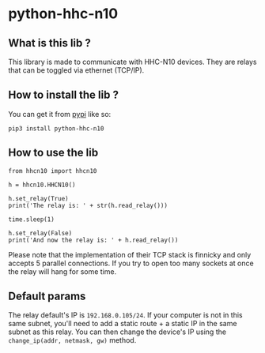 # python-hhc-n10

## What is this lib ?
This library is made to communicate with HHC-N10 devices. They are relays that can be toggled via ethernet (TCP/IP).

## How to install the lib ?
You can get it from [pypi](https://pypi.org/project/python-hhc-n10/) like so:
```
pip3 install python-hhc-n10
```

## How to use the lib
```python3
from hhcn10 import hhcn10

h = hhcn10.HHCN10()

h.set_relay(True)
print('The relay is: ' + str(h.read_relay()))

time.sleep(1)

h.set_relay(False)
print('And now the relay is: ' + h.read_relay())
```

Please note that the implementation of their TCP stack is finnicky and only accepts 5 parallel connections. If you try to open too many sockets at once the relay will hang for some time.

## Default params
The relay default's IP is `192.168.0.105/24`. If your computer is not in this same subnet, you'll need to add a static route + a static IP in the same subnet as this relay. You can then change the device's IP using the `change_ip(addr, netmask, gw)` method.
